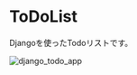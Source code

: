 # ToDoList
Djangoを使ったTodoリストです。

![django_todo_app](https://github.com/Tayuchi/ToDoList/assets/107281831/f3c76abb-e55e-4a73-aa0e-75ca2485d887)
